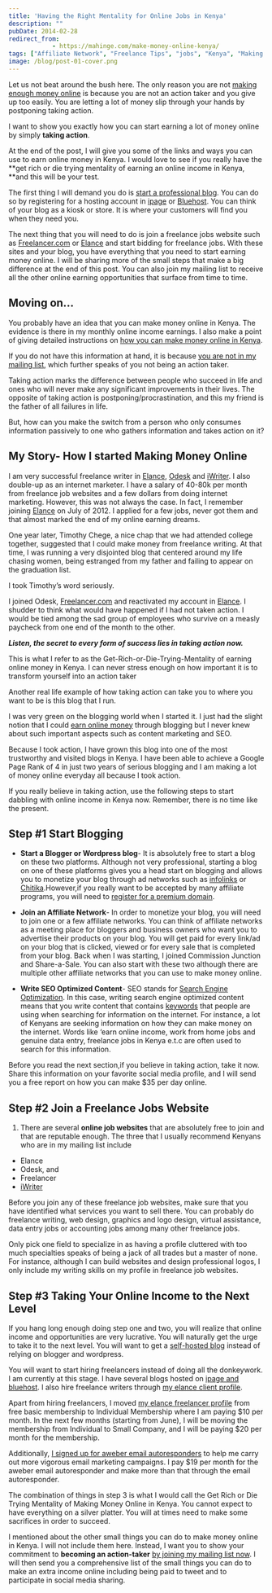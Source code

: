 ```yaml
---
title: 'Having the Right Mentality for Online Jobs in Kenya'
description: ""
pubDate: 2014-02-28
redirect_from:
            - https://mahinge.com/make-money-online-kenya/
tags: ["Affiliate Network", "Freelance Tips", "jobs", "Kenya", "Making Money Online"]
image: /blog/post-01-cover.png
---
```

Let us not beat around the bush here. The only reason you are not [making enough money online](https://mahinge.com/ "making money online") is because you are not an action taker and you give up too easily. You are letting a lot of money slip through your hands by postponing taking action.

I want to show you exactly how you can start earning a lot of money online by simply **taking action**.

At the end of the post, I will give you some of the links and ways you can use to earn online money in Kenya. I would love to see if you really have the **get rich or die trying mentality of earning an online income in Kenya, **and this will be your test.

The first thing I will demand you do is [start a professional blog](https://mahinge.com/tips-make-money-blog-kenya/ "mAKe money blogging"). You can do so by registering for a hosting account in [ipage](https://mahinge.com/visit/ipage "ipage web hosting") or [Bluehost](https://mahinge.com/visit/Bluehost "Bluehost"). You can think of your blog as a kiosk or store. It is where your customers will find you when they need you.

The next thing that you will need to do is join a freelance jobs website such as [Freelancer.com](https://mahinge.com/visit/freelancer "Freelancer") or [Elance](https://mahinge.com/visit/elance) and start bidding for freelance jobs. With these sites and your blog, you have everything that you need to start earning money online. I will be sharing more of the small steps that make a big difference at the end of this post. You can also join my mailing list to receive all the other online earning opportunities that surface from time to time.

## **Moving on…**

You probably have an idea that you can make money online in Kenya. The evidence is there in my monthly online income earnings. I also make a point of giving detailed instructions on [how you can make money online in Kenya](https://mahinge.com/).

If you do not have this information at hand, it is because [you are not in my mailing list](https://mahinge.com/wp-content/uploads/2014/02/50720094.htm), which further speaks of you not being an action taker.

Taking action marks the difference between people who succeed in life and ones who will never make any significant improvements in their lives. The opposite of taking action is postponing/procrastination, and this my friend is the father of all failures in life.

But, how can you make the switch from a person who only consumes information passively to one who gathers information and takes action on it?

## **My Story- How I started Making Money Online**

I am very successful freelance writer in [Elance](https://mahinge.com/visit/elance), [Odesk](https://mahinge.com/wp-content/uploads/2014/02/www.odesk.com) and [iWriter](https://mahinge.com/wp-content/uploads/2014/02/www.iwriter.com). I also double-up as an internet marketer. I have a salary of 40-80k per month from freelance job websites and a few dollars from doing internet marketing. However, this was not always the case. In fact, I remember joining [Elance](https://mahinge.com/visit/elance) on July of 2012. I applied for a few jobs, never got them and that almost marked the end of my online earning dreams.

One year later, Timothy Chege, a nice chap that we had attended college together, suggested that I could make money from freelance writing. At that time, I was running a very disjointed blog that centered around my life chasing women, being estranged from my father and failing to appear on the graduation list.

I took Timothy’s word seriously.

I joined Odesk, [Freelancer.com](https://mahinge.com/visit/freelancer) and reactivated my account in [Elance](https://mahinge.com/visit/elance). I shudder to think what would have happened if I had not taken action. I would be tied among the sad group of employees who survive on a measly paycheck from one end of the month to the other.

_**Listen, the secret to every form of success lies in taking action now.**_

This is what I refer to as the Get-Rich-or-Die-Trying-Mentality of earning online money in Kenya. I can never stress enough on how important it is to transform yourself into an action taker

Another real life example of how taking action can take you to where you want to be is this blog that I run.

I was very green on the blogging world when I started it. I just had the slight notion that I could [earn online money](https://mahinge.com/) through blogging but I never knew about such important aspects such as content marketing and SEO.

Because I took action, I have grown this blog into one of the most trustworthy and visited blogs in Kenya. I have been able to achieve a Google Page Rank of 4 in just two years of serious blogging and I am making a lot of money online everyday all because I took action.

If you really believe in taking action, use the following steps to start dabbling with online income in Kenya now. Remember, there is no time like the present.

## **Step #1 Start Blogging**

- **Start a Blogger or Wordpress blog**- It is absolutely free to start a blog on these two platforms. Although not very professional, starting a blog on one of these platforms gives you a head start on blogging and allows you to monetize your blog through ad networks such as [infolinks](https://mahinge.com/wp-content/uploads/2014/02/publishers.infolinks.com) or [Chitika](https://mahinge.com/wp-content/uploads/2014/02/publishers).However,if you really want to be accepted by many affiliate programs, you will need to [register for a premium domain](https://mahinge.com/visit/ipage).

* **Join an Affiliate Network**- In order to monetize your blog, you will need to join one or a few affiliate networks. You can think of affiliate networks as a meeting place for bloggers and business owners who want you to advertise their products on your blog. You will get paid for every link/ad on your blog that is clicked, viewed or for every sale that is completed from your blog. Back when I was starting, I joined Commission Junction and Share-a-Sale. You can also start with these two although there are multiple other affiliate networks that you can use to make money online.

- **Write SEO Optimized Content**- SEO stands for [Search Engine Optimization](https://mahinge.com/wp-content/uploads/2014/02/what-is-seo). In this case, writing search engine optimized content means that you write content that contains [keywords](https://mahinge.com/wp-content/uploads/2014/02/what-are-keywords.htm) that people are using when searching for information on the internet. For instance, a lot of Kenyans are seeking information on how they can make money on the internet. Words like ‘earn online income, work from home jobs and genuine data entry, freelance jobs in Kenya e.t.c are often used to search for this information.

Before you read the next section,if you believe in taking action, take it now. Share this information on your favorite social media profile, and I will send you a free report on how you can make \$35 per day online.

## **Step #2 Join a Freelance Jobs Website**

1.  There are several **online job websites** that are absolutely free to join and that are reputable enough. The three that I usually recommend Kenyans who are in my mailing list include

- Elance
- Odesk, and
- Freelancer
- [iWriter](https://mahinge.com/7-incredible-tips-maintaining-awesome-ratings-iwriter/ "iwriter")

Before you join any of these freelance job websites, make sure that you have identified what services you want to sell there. You can probably do freelance writing, web design, graphics and logo design, virtual assistance, data entry jobs or accounting jobs among many other freelance jobs.

Only pick one field to specialize in as having a profile cluttered with too much specialties speaks of being a jack of all trades but a master of none. For instance, although I can build websites and design professional logos, I only include my writing skills on my profile in freelance job websites.

## **Step #3 Taking Your Online Income to the Next Level**

If you hang long enough doing step one and two, you will realize that online income and opportunities are very lucrative. You will naturally get the urge to take it to the next level. You will want to get a [self-hosted blog](https://mahinge.com/wp-content/uploads/2014/02/63392) instead of relying on blogger and wordpress.

You will want to start hiring freelancers instead of doing all the donkeywork. I am currently at this stage. I have several blogs hosted on [ipage and bluehost](https://mahinge.com/wp-content/uploads/2014/02/africaninstitute). I also hire freelance writers through [my elance client profile](https://mahinge.com/wp-content/uploads/2014/02/?rid=2R0Q01).

Apart from hiring freelancers, I moved [my elance freelancer profile](https://mahinge.com/wp-content/uploads/2014/02/?rid=2R0Q02) from free basic membership to Individual Membership where I am paying $10 per month. In the next few months (starting from June), I will be moving the membership from Individual to Small Company, and I will be paying $20 per month for the membership.

Additionally, [I signed up for aweber email autoresponders](https://mahinge.com/wp-content/uploads/2014/02/blogscheme.aweber.com) to help me carry out more vigorous email marketing campaigns. I pay \$19 per month for the aweber email autoresponder and make more than that through the email autoresponder.

The combination of things in step 3 is what I would call the Get Rich or Die Trying Mentality of Making Money Online in Kenya. You cannot expect to have everything on a silver platter. You will at times need to make some sacrifices in order to succeed.

I mentioned about the other small things you can do to make money online in Kenya. I will not include them here. Instead, I want you to show your commitment to **becoming an action-taker** [by joining my mailing list now](https://mahinge.com/wp-content/uploads/2014/02/50720094.htm). I will then send you a comprehensive list of the small things you can do to make an extra income online including being paid to tweet and to participate in social media sharing.
